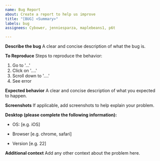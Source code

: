 ```yaml
---
name: Bug Report
about: Create a report to help us improve
title: "[BUG] <Summary>"
labels: bug
assignees: Cybower, jenniesparza, maplebeans1, p6t

---
```


**Describe the bug**
A clear and concise description of what the bug is.

**To Reproduce**
Steps to reproduce the behavior:

1. Go to '...'
2. Click on '....'
3. Scroll down to '....'
4. See error

**Expected behavior**
A clear and concise description of what you expected to happen.

**Screenshots**
If applicable, add screenshots to help explain your problem.

**Desktop (please complete the following information):**

- OS: [e.g. iOS]

- Browser [e.g. chrome, safari]

- Version [e.g. 22]

**Additional context**
Add any other context about the problem here.
